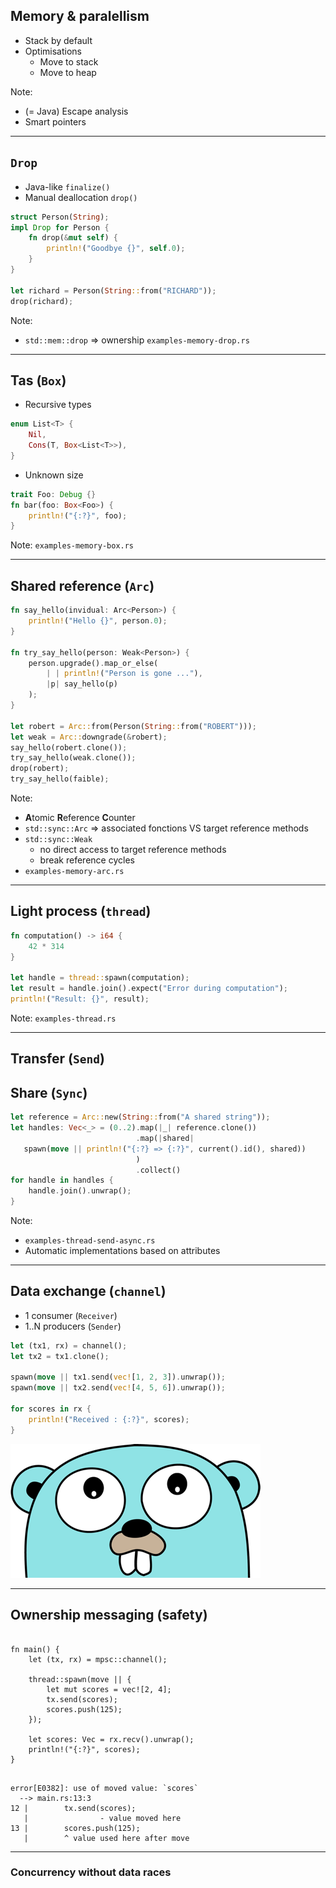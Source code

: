 ## Memory & paralellism

* Stack by default
* Optimisations
    * Move to stack
    * Move to heap

Note:
* (= Java) Escape analysis
* Smart pointers

---

## `Drop`

* Java-like `finalize()`
* Manual deallocation `drop()`

```rust
struct Person(String);
impl Drop for Person {
    fn drop(&mut self) {
        println!("Goodbye {}", self.0);
    }
}

let richard = Person(String::from("RICHARD"));
drop(richard);
```

Note:
* `std::mem::drop` => ownership
`examples-memory-drop.rs`

---

## Tas (`Box`)

* Recursive types

```rust
enum List<T> {
    Nil,
    Cons(T, Box<List<T>>),
}
```

* Unknown size

```rust
trait Foo: Debug {}
fn bar(foo: Box<Foo>) {
    println!("{:?}", foo);
}
```

Note:
`examples-memory-box.rs`

---

## Shared reference (`Arc`)

```rust
fn say_hello(invidual: Arc<Person>) {
    println!("Hello {}", person.0);
}

fn try_say_hello(person: Weak<Person>) {
    person.upgrade().map_or_else(
        | | println!("Person is gone ..."),
        |p| say_hello(p)
    );
}

let robert = Arc::from(Person(String::from("ROBERT")));
let weak = Arc::downgrade(&robert);
say_hello(robert.clone());
try_say_hello(weak.clone());
drop(robert);
try_say_hello(faible);
```

Note:
* **A**tomic **R**eference **C**ounter
* `std::sync::Arc` => associated fonctions VS target reference methods
* `std::sync::Weak`
    * no direct access to target reference methods
    * break reference cycles
* `examples-memory-arc.rs`


---

## Light process (`thread`)

```rust
fn computation() -> i64 {
    42 * 314
}

let handle = thread::spawn(computation);
let result = handle.join().expect("Error during computation");
println!("Result: {}", result);
```

Note:
`examples-thread.rs`

---

## Transfer (`Send`)
## Share (`Sync`)

```rust
let reference = Arc::new(String::from("A shared string"));
let handles: Vec<_> = (0..2).map(|_| reference.clone())
                            .map(|shared|
   spawn(move || println!("{:?} => {:?}", current().id(), shared))
                            )
                            .collect()
for handle in handles {
    handle.join().unwrap();
}
```

Note:
* `examples-thread-send-async.rs`
* Automatic implementations based on attributes

---

## Data exchange (`channel`)

* 1 consumer (`Receiver`)
* 1..N producers (`Sender`)

```rust
let (tx1, rx) = channel();
let tx2 = tx1.clone();

spawn(move || tx1.send(vec![1, 2, 3]).unwrap());
spawn(move || tx2.send(vec![4, 5, 6]).unwrap());

for scores in rx {
    println!("Received : {:?}", scores);
}
```

![go_die](/assets/img/gopher_ahah.png) <!-- .element class="fragment fade-up" style="background:none; border:none; box-shadow:none;" -->

---

## Ownership messaging (safety)

<pre><code data-trim data-noescape class="rust">
fn main() {
	let (tx, rx) = mpsc::channel();

	thread::spawn(move || {
		let mut scores = vec![2, 4];
        tx.send(scores);
        <span class="fragment highlight-mark">scores.push(125);</span>
	});

	let scores: Vec<i32> = rx.recv().unwrap();
	println!("{:?}", scores);
}
</code></pre>

<pre><code data-trim data-noescape class="rust"> 
error[E0382]: use of moved value: `scores`
  --> main.rs:13:3
12 | 		tx.send(scores);
   | 		        <span class="fragment highlight-mark">- value moved here</span>
13 | 		scores.push(125);
   | 		^ <span class="fragment highlight-mark">value used here after move</span>
</code></pre>
<!-- .element class="fragment" -->

---

### Concurrency without data races 
